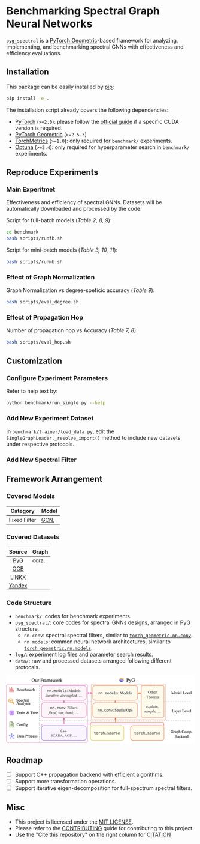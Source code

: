 # Benchmarking Spectral Graph Neural Networks

`pyg_spectral` is a [PyTorch Geometric](https://pyg.org)-based framework for analyzing, implementing, and benchmarking spectral GNNs with effectiveness and efficiency evaluations.

## Installation

This package can be easily installed by [pip](https://pip.pypa.io/en/stable/):

```bash
pip install -e .
```

The installation script already covers the following dependencies:
* [PyTorch](https://github.com/pytorch/pytorch) (`>=2.0`): please follow the [official guide](https://pytorch.org/get-started/locally/) if a specific CUDA version is required.
* [PyTorch Geometric](https://github.com/pyg-team/pytorch_geometric) (`>=2.5.3`)
* [TorchMetrics](https://github.com/Lightning-AI/torchmetrics) (`>=1.0`): only required for `benchmark/` experiments.
* [Optuna](https://github.com/optuna/optuna) (`>=3.4`): only required for hyperparameter search in `benchmark/` experiments.

## Reproduce Experiments
### Main Experitmet
Effectiveness and efficiency of spectral GNNs.
Datasets will be automatically downloaded and processed by the code.

Script for full-batch models (*Table 2, 8, 9*):
```bash
cd benchmark
bash scripts/runfb.sh
```

Script for mini-batch models (*Table 3, 10, 11*):
```bash
bash scripts/runmb.sh
```

### Effect of Graph Normalization
Graph Normalization vs degree-speficic accuracy (*Table 9*):

```bash
bash scripts/eval_degree.sh
```

### Effect of Propagation Hop
Number of propagation hop vs Accuracy (*Table 7, 8*):

```bash
bash scripts/eval_hop.sh
```

## Customization
### Configure Experiment Parameters
Refer to help text by:
```bash
python benchmark/run_single.py --help
```

### Add New Experiment Dataset
In `benchmark/trainer/load_data.py`, edit the `SingleGraphLoader._resolve_import()` method to include new datasets under respective protocols.

### Add New Spectral Filter


## Framework Arrangement

### Covered Models

| **Category** | **Model** |
|:------------:|:----------|
| Fixed Filter | [GCN](https://pytorch-geometric.readthedocs.io/en/latest/generated/torch_geometric.nn.conv.GCNConv.html), |

### Covered Datasets

| **Source** | **Graph** |
|:------------:|:----------|
| [PyG](https://pytorch-geometric.readthedocs.io/en/stable/modules/datasets.html) | cora, |
| [OGB]() |  |
| [LINKX](https://github.com/CUAI/Non-Homophily-Large-Scale) |  |
| [Yandex]() |  |

### Code Structure

* `benchmark/`: codes for benchmark experiments.
* `pyg_spectral/`: core codes for spectral GNNs designs, arranged in [PyG](https://github.com/pyg-team/pytorch_geometric) structure.
  * `nn.conv`: spectral spectral filters, similar to [`torch_geometric.nn.conv`](https://pytorch-geometric.readthedocs.io/en/latest/modules/nn.html#convolutional-layers).
  * `nn.models`: common neural network architectures, similar to [`torch_geometric.nn.models`](https://pytorch-geometric.readthedocs.io/en/latest/modules/nn.html#models).
* `log/`: experiment log files and parameter search results.
* `data/`: raw and processed datasets arranged following different protocals.

![Code structure of this framework and relation to PyG.](docs/code_struct.png)

## Roadmap
* [ ] Support C++ propagation backend with efficient algorithms.
* [ ] Support more transformation operations.
* [ ] Support iterative eigen-decomposition for full-spectrum spectral filters.

## Misc
* This project is licensed under the [MIT LICENSE](LICENSE).
* Please refer to the [CONTRIBUTING](docs/CONTRIBUTING.md) guide for contributing to this project.
* Use the "Cite this repository" on the right column for [CITATION](docs/CITATION.md)
